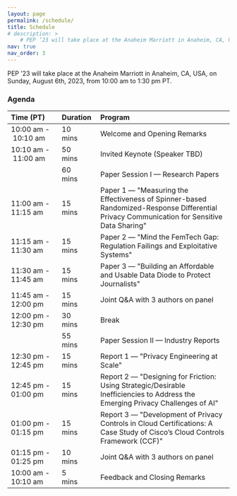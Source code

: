 ```yaml
---
layout: page
permalink: /schedule/
title: Schedule
# description: > 
    # PEP ’23 will take place at the Anaheim Marriott in Anaheim, CA, USA, on Sunday, August 6th, 2023, from 10:00 am to 1:30 pm PT.
nav: true
nav_order: 3
---
```


PEP ’23 will take place at the Anaheim Marriott in Anaheim, CA, USA, on Sunday, August 6th, 2023, from 10:00 am to 1:30 pm PT.

### Agenda

| Time (PT)  | Duration | Program |
| :--- | :--- | :--- |
| 10:00&nbsp;am&nbsp;-&nbsp;10:10&nbsp;am | 10 mins&emsp;&emsp; | Welcome and Opening Remarks         | 
| 10:10&nbsp;am&nbsp;-&nbsp;11:00&nbsp;am | 50 mins&emsp;&emsp; | Invited Keynote (Speaker TBD)       | 
|                     | 60 mins&emsp;&emsp; | Paper Session I — Research Papers   |
| 11:00 am - 11:15 am | 15 mins&emsp;&emsp; | Paper 1 — "Measuring the Effectiveness of Spinner-based Randomized-Response Differential Privacy Communication for Sensitive Data Sharing" | 
| 11:15 am - 11:30 am | 15 mins&emsp;&emsp; | Paper 2 — "Mind the FemTech Gap: Regulation Failings and Exploitative Systems"  | 
| 11:30 am - 11:45 am | 15 mins&emsp;&emsp; | Paper 3 — "Building an Affordable and Usable Data Diode to Protect Journalists" | 
| 11:45 am - 12:00 pm | 15 mins&emsp;&emsp; | Joint Q&A with 3 authors on panel   | 
| 12:00 pm - 12:30 pm                   | 30 mins&emsp;&emsp; | Break                               |
|                     | 55 mins&emsp;&emsp; | Paper Session II — Industry Reports |
| 12:30 pm - 12:45 pm | 15 mins&emsp;&emsp; | Report 1 — "Privacy Engineering at Scale" | 
| 12:45 pm - 01:00 pm | 15 mins&emsp;&emsp; | Report 2 — "Designing for Friction: Using Strategic/Desirable Inefficiencies to Address the Emerging Privacy Challenges of AI"  | 
| 01:00 pm - 01:15 pm | 15 mins&emsp;&emsp; | Report 3 — "Development of Privacy Controls in Cloud Certifications: A Case Study of Cisco’s Cloud Controls Framework (CCF)" | 
| 01:15 pm - 01:25 pm | 10 mins&emsp;&emsp; | Joint Q&A with 3 authors on panel   |
| 10:00 am - 10:10 am                  | 5 mins&emsp;&emsp;  | Feedback and Closing Remarks        | 




